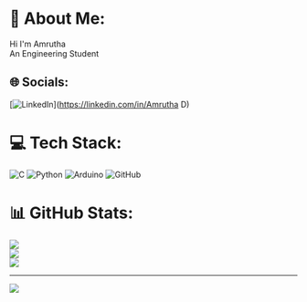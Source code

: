 # 💫 About Me:
Hi I'm Amrutha <br>An Engineering Student<br>


## 🌐 Socials:
[![LinkedIn](https://img.shields.io/badge/LinkedIn-%230077B5.svg?logo=linkedin&logoColor=white)](https://linkedin.com/in/Amrutha D) 

# 💻 Tech Stack:
![C](https://img.shields.io/badge/c-%2300599C.svg?style=for-the-badge&logo=c&logoColor=white) ![Python](https://img.shields.io/badge/python-3670A0?style=for-the-badge&logo=python&logoColor=ffdd54) ![Arduino](https://img.shields.io/badge/-Arduino-00979D?style=for-the-badge&logo=Arduino&logoColor=white) ![GitHub](https://img.shields.io/badge/github-%23121011.svg?style=for-the-badge&logo=github&logoColor=white)
# 📊 GitHub Stats:
![](https://github-readme-stats.vercel.app/api?username=Amrutha2003D&theme=dark&hide_border=false&include_all_commits=false&count_private=false)<br/>
![](https://github-readme-streak-stats.herokuapp.com/?user=Amrutha2003D&theme=dark&hide_border=false)<br/>
![](https://github-readme-stats.vercel.app/api/top-langs/?username=Amrutha2003D&theme=dark&hide_border=false&include_all_commits=false&count_private=false&layout=compact)

---
[![](https://visitcount.itsvg.in/api?id=Amrutha2003D&icon=0&color=0)](https://visitcount.itsvg.in)

<!-- Proudly created with GPRM ( https://gprm.itsvg.in ) -->
